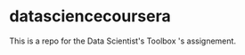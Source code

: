 datasciencecoursera
===================

This is a repo for the Data Scientist's Toolbox 's assignement.

